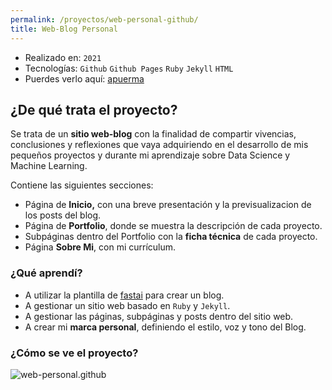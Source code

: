 ```yaml
---
permalink: /proyectos/web-personal-github/
title: Web-Blog Personal
---
```


* Realizado en: `2021`
* Tecnologías: `Github` `Github Pages` `Ruby` `Jekyll` `HTML`
* Puerdes verlo aquí: [apuerma](https://apuerma.github.io)

## ¿De qué trata el proyecto?

Se trata de un **sitio web-blog** con la finalidad de compartir vivencias, conclusiones y reflexiones que vaya adquiriendo en el desarrollo de mis pequeños proyectos y durante mi aprendizaje sobre Data Science y Machine Learning. 

Contiene las siguientes secciones:

- Página de **Inicio,** con una breve presentación y la previsualizacion de los posts del blog.
- Página de **Portfolio**, donde se muestra la descripción de cada proyecto.
- Subpáginas dentro del Portfolio con la **ficha técnica** de cada proyecto.
- Página **Sobre Mi**, con mi currículum.

### ¿Qué aprendí?

- A utilizar la plantilla de [fastai](https://github.com/fastai/fast_template) para crear un blog.
- A gestionar un sitio web basado en `Ruby` y `Jekyll`.
- A gestionar las páginas, subpáginas y posts dentro del sitio web.
- A crear mi **marca personal**, definiendo el estilo, voz y tono del Blog.

### ¿Cómo se ve el proyecto?

![web-personal.github](../images/web-personal-github.png)
